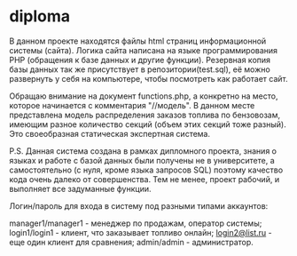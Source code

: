 # diploma
В данном проекте находятся файлы html страниц информационной системы (сайта). Логика сайта написана на языке программирования PHP (обращения к базе данных и другие функции). Резервная копия базы данных так же присутствует в репозитории(test.sql), её можно развернуть у себя на компьютере, чтобы посмотреть как работает сайт. 

Обращаю внимание на документ functions.php, а конкретно на место, которое начинается с комментария "//модель". В данном месте представлена модель распределения заказов топлива по бензовозам, имеющим разное количество секций (объем этих секций тоже разный). Это своеобразная статическая экспертная система.

P.S. Данная система создана в рамках дипломного проекта, знания о языках и работе с базой данных были получены не в университете, а самостоятельно (с нуля, кроме языка запросов SQL) поэтому качество кода очень далеко от совершенства. Тем не менее, проект рабочий, и выполняет все задуманные функции.

Логин/пароль для входа в систему под разными типами аккаунтов:

manager1/manager1 - менеджер по продажам, оператор системы;
login1/login1 - клиент, что заказывает топливо онлайн;
login2@list.ru - еще один клиент для сравнения;
admin/admin - администратор.
